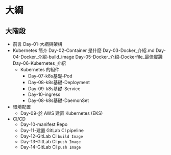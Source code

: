 # 大綱

## 大階段
- 前言
    Day-01-大綱與架構    
- Kubernetes 簡介
    Day-02-Container 是什麼
    Day-03-Docker_介紹.md
    Day-04-Docker_介紹-build_image
    Day-05-Docker_介紹-Dockerfile_最佳實踐
    Day-06-Kubernetes_介紹
  - Kubernetes 的組件    
      - Day-07-k8s基礎-Pod
      - Day-08-k8s基礎-Deployment
      - Day-09-k8s基礎-Service
      - Day-10-ingress
      - Day-08-k8s基礎-DaemonSet    
- 環境配置
    - Day-09-於 AWS 建置 Kubernetes (EKS)    
- CI/CD
    - Day-10-manifest Repo
    - Day-11-建置 GitLab CI pipeline
    - Day-12-GitLab CI `build Image`
    - Day-13-GitLab CI `push Image`
    - Day-14-GitLab CI `push Image`

